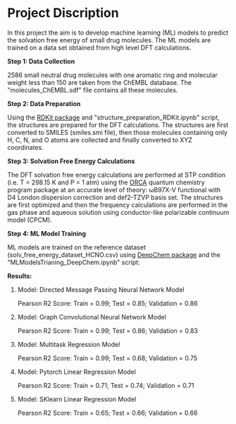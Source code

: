 # Project Discription

In this project the aim is to develop machine learning (ML) models to predict the solvation free energy of small drug molecules. The ML models are trained on a data set obtained from high level DFT calculations.  

**Step 1: Data Collection**

2586 small neutral drug molecules with one aromatic ring and molecular weight less than 150 are taken from the ChEMBL database. The "molecules_ChEMBL.sdf" file contains all these molecules.

**Step 2: Data Preparation**

Using the [RDKit package](https://www.rdkit.org/) and "structure_preparation_RDKit.ipynb" script, the structures are prepared for the DFT calculations. The structures are first converted to SMILES (smiles.smi file), then those molecules containing only H, C, N, and O atoms are collected and finally converted to XYZ coordinates.

**Step 3: Solvation Free Energy Calculations**

The DFT solvation free energy calculations are performed at STP condition (i.e. T = 298.15 K and P = 1 atm) using the [ORCA](https://orcaforum.kofo.mpg.de) quantum chemistry program package at an accurate level of theory: ωB97X-V functional with D4 London dispersion correction and def2-TZVP basis set. The structures are first optimized and then the frequency calculations are performed in the gas phase and aqueous solution using conductor-like polarizable continuum model (CPCM).  

**Step 4: ML Model Training**

ML models are trained on the reference dataset (solv_free_energy_dataset_HCNO.csv) using [DeepChem package](https://deepchem.io/) and the "MLModelsTrianing_DeepChem.ipynb" script:

**Results:**

1) Model: Directed Message Passing Neural Network Model

   Pearson R2 Score: Train = 0.99; Test = 0.85; Validation = 0.86

2) Model: Graph Convolutional Neural Network Model

   Pearson R2 Score: Train = 0.99; Test = 0.86; Validation = 0.83
   
3) Model: Multitask Regression Model

   Pearson R2 Score: Train = 0.99; Test = 0.68; Validation = 0.75
   
4) Model: Pytorch Linear Regression Model

   Pearson R2 Score: Train = 0.71; Test = 0.74; Validation = 0.71
   
5) Model: SKlearn Linear Regression Model

   Pearson R2 Score: Train = 0.65; Test = 0.66; Validation = 0.66

